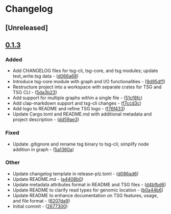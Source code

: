 # Changelog

## [Unreleased]

## [0.1.3](https://github.com/cauliyang/tsg/compare/tsg-cli-v0.1.2...tsg-cli-v0.1.3)

### Added


- Add CHANGELOG files for tsg-cli, tsg-core, and tsg modules; update test_write.tsg data - ([d066a68](https://github.com/cauliyang/tsg/commit/d066a68abd045fc6560ba4a631e898610ec30728))
- Introduce tsg-core module with graph and I/O functionalities - ([9d95df1](https://github.com/cauliyang/tsg/commit/9d95df14876841bac9cd53fc1980f0b7b1e43ffa))
- Restructure project into a workspace with separate crates for TSG and TSG CLI - ([5da3b23](https://github.com/cauliyang/tsg/commit/5da3b23e04bf7289c86e8104a5b6df920ae5f87f))
- Add support for multiple graphs within a single file - ([51cf8fc](https://github.com/cauliyang/tsg/commit/51cf8fc8dcefba804a7e066e7002b0e92bb4f8dc))
- Add clap-markdown support and tsg-cli changes - ([f7ccd3c](https://github.com/cauliyang/tsg/commit/f7ccd3cd12925f3fa77de451cfc65cd0990aefef))
- Add logo to README and refine TSG logo - ([f76f433](https://github.com/cauliyang/tsg/commit/f76f4339edf9d6d1963078f5f713287277e67e5a))
- Update Cargo.toml and README.md with additional metadata and project description - ([dd59ae3](https://github.com/cauliyang/tsg/commit/dd59ae390a96e6dd820c03dd3cd7a4cedd892297))

### Fixed


- Update .gitignore and rename tsg binary to tsg-cli; simplify node addition in graph - ([5a1360a](https://github.com/cauliyang/tsg/commit/5a1360af4b77f4e9782252566247bb2bc4af0d2a))

### Other


- Update changelog template in release-plz.toml - ([d086ad6](https://github.com/cauliyang/tsg/commit/d086ad65149586cb7b9df3d527a36bcd040e42c9))
- Update README.md - ([a4408b0](https://github.com/cauliyang/tsg/commit/a4408b055a3ad9c950dbd27e71d27057b63671d2))
- Update metadata attributes format in README and TSG files - ([d4bfbd6](https://github.com/cauliyang/tsg/commit/d4bfbd60a9bf189819c19a059b6406d1d70b3840))
- Update README to clarify read types for genomic location - ([b0a44b6](https://github.com/cauliyang/tsg/commit/b0a44b6c797f67f230580ffc35aa516bb7981f7c))
- Update README to enhance documentation on TSG features, usage, and file format - ([6207da9](https://github.com/cauliyang/tsg/commit/6207da9f56a9082d3844ad8e6feb1d300b0bbbd0))
- Initial commit - ([2677300](https://github.com/cauliyang/tsg/commit/26773001f4da0e3d28788005a429dc3030d6c0c5))

